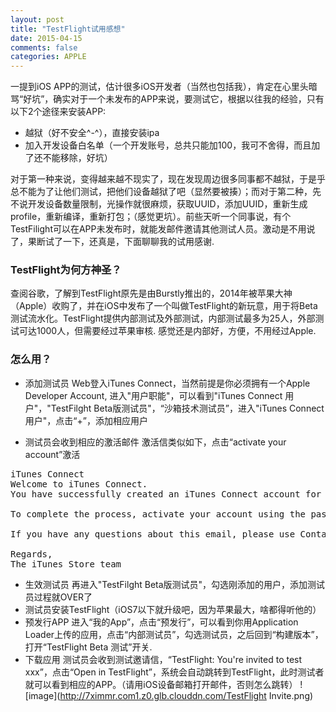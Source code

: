 ```yaml
---
layout: post
title: "TestFlight试用感想"
date: 2015-04-15
comments: false
categories: APPLE
---
```


一提到iOS APP的测试，估计很多iOS开发者（当然也包括我），肯定在心里头暗骂“好坑”，确实对于一个未发布的APP来说，要测试它，根据以往我的经验，只有以下2个途径来安装APP:

* 越狱（好不安全^-^），直接安装ipa
* 加入开发设备白名单（一个开发账号，总共只能加100，我可不舍得，而且加了还不能移除，好坑）

对于第一种来说，变得越来越不现实了，现在发现周边很多同事都不越狱，于是乎总不能为了让他们测试，把他们设备越狱了吧（显然要被揍）；而对于第二种，先不说开发设备数量限制，光操作就很麻烦，获取UUID，添加UUID，重新生成profile，重新编译，重新打包；（感觉更坑）。前些天听一个同事说，有个TestFilight可以在APP未发布时，就能发邮件邀请其他测试人员。激动是不用说了，果断试了一下，还真是，下面聊聊我的试用感谢.

### TestFlight为何方神圣？
查阅谷歌，了解到TestFlight原先是由Burstly推出的，2014年被苹果大神（Apple）收购了，并在iOS中发布了一个叫做TestFlight的新玩意，用于将Beta测试流水化。TestFlight提供内部测试及外部测试，内部测试最多为25人，外部测试可达1000人，但需要经过苹果审核. 感觉还是内部好，方便，不用经过Apple.

### 怎么用？
* 添加测试员
Web登入iTunes Connect，当然前提是你必须拥有一个Apple Developer Account, 进入"用户职能"，可以看到"iTunes Connect 用户"，"TestFilght Beta版测试员"，“沙箱技术测试员”，进入"iTunes Connect 用户"，点击“+”，添加相应用户

* 测试员会收到相应的激活邮件
激活信类似如下，点击“activate your account”激活
<pre>
iTunes Connect
Welcome to iTunes Connect.
You have successfully created an iTunes Connect account for xuwenfa@star-net.cn.

To complete the process, activate your account using the password already associated with this Apple ID.

If you have any questions about this email, please use Contact Us.

Regards,
The iTunes Store team
</pre>

* 生效测试员
再进入"TestFilght Beta版测试员"，勾选刚添加的用户，添加测试员过程就OVER了
* 测试员安装TestFlight（iOS7以下就升级吧，因为苹果最大，啥都得听他的）
* 预发行APP
进入“我的App”，点击“预发行”，可以看到你用Application Loader上传的应用，点击“内部测试员”，勾选测试员，之后回到“构建版本”，打开“TestFlight Beta 测试”开关.
* 下载应用
测试员会收到测试邀请信，“TestFlight: You're invited to test xxx”，点击“Open in TestFlight”，系统会自动跳转到TestFlight，此时测试者就可以看到相应的APP。（请用iOS设备邮箱打开邮件，否则怎么跳转）
![image](http://7ximmr.com1.z0.glb.clouddn.com/TestFlight Invite.png)
